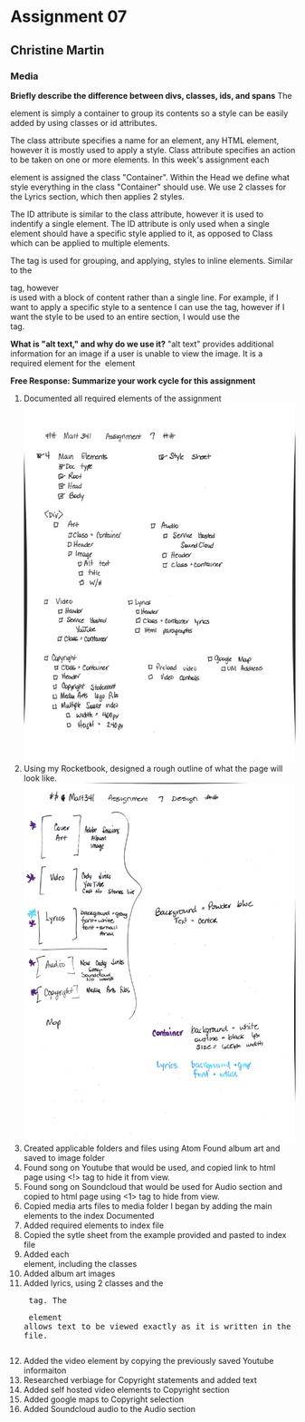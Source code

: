 # Assignment 07
## Christine Martin
### Media

**Briefly describe the difference between divs, classes, ids, and spans**
The <div> element is simply a container to group its contents so a style can be easily added by using classes or id attributes.  

The class attribute specifies a name for an element, any HTML element, however it is mostly used to apply a style.  Class attribute specifies an action to be taken on one or more elements.  In this week's assignment each <div> element is assigned the class "Container".  Within the Head we define what style everything in the class "Container" should use.  We use 2 classes for the Lyrics section, which then applies 2 styles.

The ID attribute is similar to the class attribute, however it is used to indentify a single element.  The ID attribute is only used when a single element should have a specific style applied to it, as opposed to Class which can be applied to multiple elements.

The <span> tag is used for grouping, and applying, styles to inline elements.  Similar to the <div> tag, however <div> is used with a block of content rather than a single line. For example, if I want to apply a specific style to a sentence I can use the <span> tag, however if I want the style to be used to an entire section, I would use the <div> tag.

**What is "alt text," and why do we use it?**
"alt text" provides additional information for an image if a user is unable to view the image.  It is a required element for the <img> element

**Free Response: Summarize your work cycle for this assignment**
1. Documented all required elements of the assignment
![My Rocketbook Checklist](images/Mart341_Assignment_7.jpg)
2. Using my Rocketbook, designed a rough outline of what the page will look like.
 ![My Rocketbook Design](images/Mart341_Assignment7_Design.jpg)
3. Created applicable folders and files using Atom
Found album art and saved to image folder
4. Found song on Youtube that would be used, and copied link to html page using <!> tag to hide it from view.
5. Found song on Soundcloud that would be used for Audio section and copied to html page using <1> tag to hide from view.
6. Copied media arts files to media folder
I began by adding the main elements to the index Documented
7. Added required elements to index file
8. Copied the sytle sheet from the example provided and pasted to index file
9. Added each <div> element, including the classes
10. Added album art images
11. Added lyrics, using 2 classes and the <pre> tag.  The <pre> element allows text to be viewed exactly as it is written in the index file.
12. Added the video element by copying the previously saved Youtube informaiton
13. Researched verbiage for Copyright statements and added text
14. Added self hosted video elements to Copyright section
15. Added google maps to Copyright selection
16. Added Soundcloud audio to the Audio section

```

```
